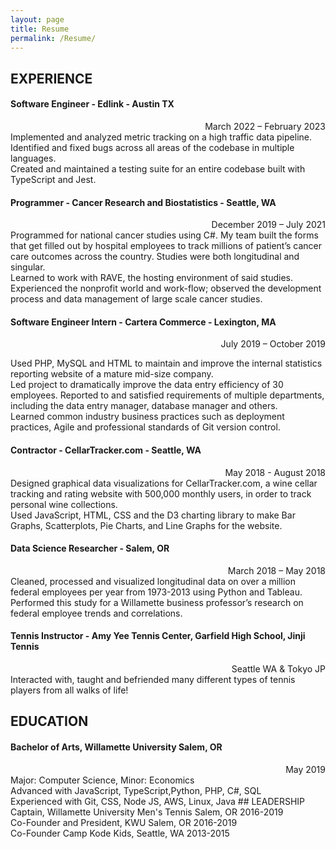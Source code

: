 ```yaml
---
layout: page
title: Resume
permalink: /Resume/
---
```



## EXPERIENCE
#### Software Engineer - Edlink - Austin TX
<div style="text-align: right">March 2022 – February 2023</div>
Implemented and analyzed metric tracking on a high traffic data pipeline.<br />
Identified and fixed bugs across all areas of the codebase in multiple languages.<br />
Created and maintained a testing suite for an entire codebase built with TypeScript and
Jest.

#### Programmer - Cancer Research and Biostatistics - Seattle, WA 
<div style="text-align: right">December 2019 – July 2021</div>
Programmed for national cancer studies using C#. My team built the forms that get filled out by
hospital employees to track millions of patient’s cancer care outcomes across the country. Studies
were both longitudinal and singular.<br />
Learned to work with RAVE, the hosting environment of said studies.<br />
Experienced the nonprofit world and work-flow; observed the development process and
data management of large scale cancer studies.

#### Software Engineer Intern - Cartera Commerce - Lexington, MA
<div style="text-align: right">July 2019 – October 2019</div>

Used PHP, MySQL and HTML to maintain and improve the internal statistics reporting website of a
mature mid-size company.<br />
Led project to dramatically improve the data entry efficiency of 30 employees. Reported to and
satisfied requirements of multiple departments, including the data entry manager, database manager
and others.<br />
Learned common industry business practices such as deployment practices, Agile and
professional standards of Git version control.
#### Contractor - CellarTracker.com - Seattle, WA
<div style="text-align: right">May 2018 - August 2018</div>
Designed graphical data visualizations for CellarTracker.com, a wine cellar tracking and rating
website with 500,000 monthly users, in order to track personal wine collections. <br />
Used JavaScript, HTML, CSS and the D3 charting library to make Bar Graphs,
Scatterplots, Pie Charts, and Line Graphs for the website.

#### Data Science Researcher - Salem, OR
<div style="text-align: right">March 2018 – May 2018</div>
Cleaned, processed and visualized longitudinal data on over a million federal employees per year from
1973-2013 using Python and Tableau. <br />
Performed this study for a Willamette business professor’s research on federal employee
trends and correlations.

#### Tennis Instructor - Amy Yee Tennis Center, Garfield High School, Jinji Tennis 
<div style="text-align: right">Seattle WA & Tokyo JP </div>
Interacted with, taught and befriended many different types of tennis players from all
walks of life!

## EDUCATION
#### Bachelor of Arts, Willamette University Salem, OR
<div style="text-align: right">May 2019 </div>
Major: Computer Science, Minor: Economics <br />
Advanced with JavaScript, TypeScript,Python, PHP, C#, SQL <br />
Experienced with Git, CSS, Node JS, AWS, Linux, Java
## LEADERSHIP
Captain, Willamette University Men's Tennis Salem, OR 2016-2019 <br />
Co-Founder and President, KWU Salem, OR 2016-2019 <br />
Co-Founder Camp Kode Kids, Seattle, WA 2013-2015 <br />